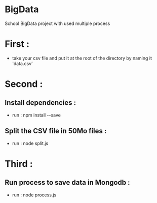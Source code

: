 # BigData
School BigData project with used multiple process 

# First :

- take your csv file and put it at the root of the directory by naming it 'data.csv'

# Second : 

## Install dependencies :

- run : npm install --save

## Split the CSV file in 50Mo files :

- run : node split.js

# Third : 

## Run process to save data in Mongodb :

- run : node process.js
